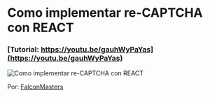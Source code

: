 # Como implementar re-CAPTCHA con REACT
### [Tutorial: https://youtu.be/gauhWyPaYas](https://youtu.be/gauhWyPaYas)

![Como implementar re-CAPTCHA con REACT](https://raw.githubusercontent.com/falconmasters/google-recaptcha-v2/master/img/thumb.png)

Por: [FalconMasters](http://www.falconmasters.com)